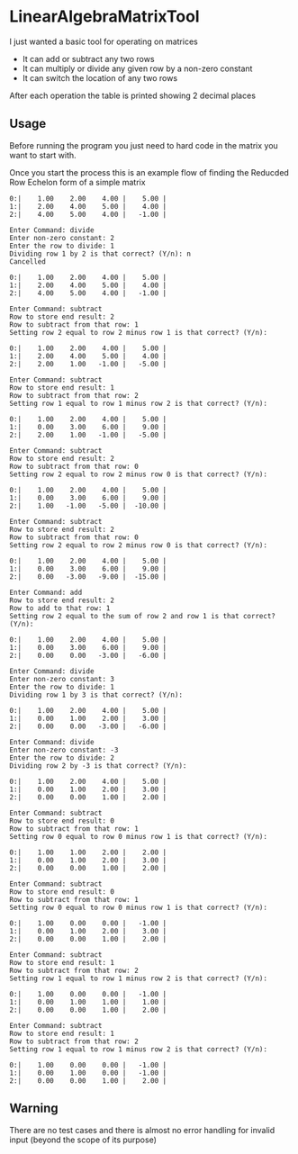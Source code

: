 # LinearAlgebraMatrixTool
I just wanted a basic tool for operating on matrices

* It can add or subtract any two rows
* It can multiply or divide any given row by a non-zero constant
* It can switch the location of any two rows

After each operation the table is printed showing 2 decimal places

## Usage
Before running the program you just need to hard code in the matrix you
want to start with.

Once you start the process this is an example flow of finding the Reducded Row Echelon form of a simple matrix

```
0:|    1.00    2.00    4.00 |    5.00 |
1:|    2.00    4.00    5.00 |    4.00 |
2:|    4.00    5.00    4.00 |   -1.00 |
 
Enter Command: divide
Enter non-zero constant: 2
Enter the row to divide: 1
Dividing row 1 by 2 is that correct? (Y/n): n
Cancelled
 
0:|    1.00    2.00    4.00 |    5.00 |
1:|    2.00    4.00    5.00 |    4.00 |
2:|    4.00    5.00    4.00 |   -1.00 |
 
Enter Command: subtract
Row to store end result: 2
Row to subtract from that row: 1
Setting row 2 equal to row 2 minus row 1 is that correct? (Y/n): 
 
0:|    1.00    2.00    4.00 |    5.00 |
1:|    2.00    4.00    5.00 |    4.00 |
2:|    2.00    1.00   -1.00 |   -5.00 |
 
Enter Command: subtract
Row to store end result: 1
Row to subtract from that row: 2
Setting row 1 equal to row 1 minus row 2 is that correct? (Y/n): 
 
0:|    1.00    2.00    4.00 |    5.00 |
1:|    0.00    3.00    6.00 |    9.00 |
2:|    2.00    1.00   -1.00 |   -5.00 |
 
Enter Command: subtract
Row to store end result: 2
Row to subtract from that row: 0
Setting row 2 equal to row 2 minus row 0 is that correct? (Y/n): 
 
0:|    1.00    2.00    4.00 |    5.00 |
1:|    0.00    3.00    6.00 |    9.00 |
2:|    1.00   -1.00   -5.00 |  -10.00 |
 
Enter Command: subtract
Row to store end result: 2
Row to subtract from that row: 0
Setting row 2 equal to row 2 minus row 0 is that correct? (Y/n): 
 
0:|    1.00    2.00    4.00 |    5.00 |
1:|    0.00    3.00    6.00 |    9.00 |
2:|    0.00   -3.00   -9.00 |  -15.00 |
 
Enter Command: add
Row to store end result: 2
Row to add to that row: 1
Setting row 2 equal to the sum of row 2 and row 1 is that correct? (Y/n): 
 
0:|    1.00    2.00    4.00 |    5.00 |
1:|    0.00    3.00    6.00 |    9.00 |
2:|    0.00    0.00   -3.00 |   -6.00 |
 
Enter Command: divide
Enter non-zero constant: 3
Enter the row to divide: 1
Dividing row 1 by 3 is that correct? (Y/n): 
 
0:|    1.00    2.00    4.00 |    5.00 |
1:|    0.00    1.00    2.00 |    3.00 |
2:|    0.00    0.00   -3.00 |   -6.00 |
 
Enter Command: divide
Enter non-zero constant: -3
Enter the row to divide: 2
Dividing row 2 by -3 is that correct? (Y/n): 
 
0:|    1.00    2.00    4.00 |    5.00 |
1:|    0.00    1.00    2.00 |    3.00 |
2:|    0.00    0.00    1.00 |    2.00 |
 
Enter Command: subtract
Row to store end result: 0
Row to subtract from that row: 1
Setting row 0 equal to row 0 minus row 1 is that correct? (Y/n): 
 
0:|    1.00    1.00    2.00 |    2.00 |
1:|    0.00    1.00    2.00 |    3.00 |
2:|    0.00    0.00    1.00 |    2.00 |
 
Enter Command: subtract
Row to store end result: 0
Row to subtract from that row: 1
Setting row 0 equal to row 0 minus row 1 is that correct? (Y/n): 
 
0:|    1.00    0.00    0.00 |   -1.00 |
1:|    0.00    1.00    2.00 |    3.00 |
2:|    0.00    0.00    1.00 |    2.00 |
 
Enter Command: subtract
Row to store end result: 1
Row to subtract from that row: 2
Setting row 1 equal to row 1 minus row 2 is that correct? (Y/n): 
 
0:|    1.00    0.00    0.00 |   -1.00 |
1:|    0.00    1.00    1.00 |    1.00 |
2:|    0.00    0.00    1.00 |    2.00 |
 
Enter Command: subtract
Row to store end result: 1
Row to subtract from that row: 2
Setting row 1 equal to row 1 minus row 2 is that correct? (Y/n): 
 
0:|    1.00    0.00    0.00 |   -1.00 |
1:|    0.00    1.00    0.00 |   -1.00 |
2:|    0.00    0.00    1.00 |    2.00 |
```

## Warning
There are no test cases and there is almost no error handling for invalid input (beyond the scope of its purpose)
